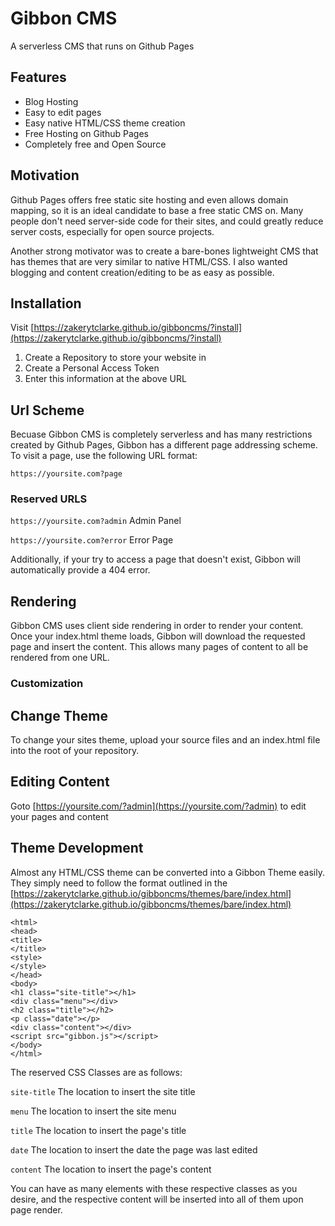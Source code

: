# Gibbon CMS
A serverless CMS that runs on Github Pages

## Features
- Blog Hosting
- Easy to edit pages
- Easy native HTML/CSS theme creation
- Free Hosting on Github Pages
- Completely free and Open Source

## Motivation
Github Pages offers free static site hosting and even allows domain mapping, so it is an ideal candidate to base a free static CMS on. Many people don't need server-side code for their sites, and could greatly reduce server costs, especially for open source projects.

Another strong motivator was to create a bare-bones lightweight CMS that has themes that are very similar to native HTML/CSS. I also wanted blogging and content creation/editing to be as easy as possible.

## Installation

Visit [https://zakerytclarke.github.io/gibboncms/?install](https://zakerytclarke.github.io/gibboncms/?install)

1. Create a Repository to store your website in
2. Create a Personal Access Token
3. Enter this information at the above URL

## Url Scheme

Becuase Gibbon CMS is completely serverless and has many restrictions created by Github Pages, Gibbon has a different page addressing scheme. To visit a page, use the following URL format:

`https://yoursite.com?page`

### Reserved URLS

`https://yoursite.com?admin`     Admin Panel

`https://yoursite.com?error`     Error Page

Additionally, if your try to access a page that doesn't exist, Gibbon will automatically provide a 404 error.


## Rendering
Gibbon CMS uses client side rendering in order to render your content. Once your index.html theme loads, Gibbon will download the requested page and insert the content. This allows many pages of content to all be rendered from one URL.

### Customization

## Change Theme
To change your sites theme, upload your source files and an index.html file into the root of your repository.

## Editing Content
Goto [https://yoursite.com/?admin](https://yoursite.com/?admin) to edit your pages and content

## Theme Development

Almost any HTML/CSS theme can be converted into a Gibbon Theme easily. They simply need to follow the format outlined in the [https://zakerytclarke.github.io/gibboncms/themes/bare/index.html](https://zakerytclarke.github.io/gibboncms/themes/bare/index.html)

```
<html>
<head>
<title>
</title>
<style>
</style>
</head>
<body>
<h1 class="site-title"></h1>
<div class="menu"></div>
<h2 class="title"></h2>
<p class="date"></p>
<div class="content"></div>
<script src="gibbon.js"></script>
</body>
</html>
```

The reserved CSS Classes are as follows:

`site-title`     The location to insert the site title

`menu`           The location to insert the site menu 

`title`          The location to insert the page's title

`date`           The location to insert the date the page was last edited

`content`        The location to insert the page's content

You can have as many elements with these respective classes as you desire, and the respective content will be inserted into all of them upon page render.
